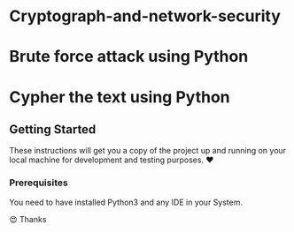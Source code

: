 # Cryptograph-and-network-security

# Brute force attack using Python

# Cypher the text using Python

## Getting Started

These instructions will get you a copy of the project up and running on your local machine for development and testing purposes. :heart:

### Prerequisites

You need to have installed Python3 and any IDE in your System.

:heart_eyes: Thanks
